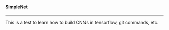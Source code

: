 #### SimpleNet
--------------

This is a test to learn how to build CNNs in tensorflow, git commands, etc.
